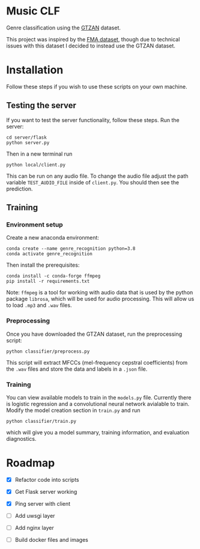 # Music CLF
Genre classification using the [GTZAN](http://marsyas.info/downloads/datasets.html) dataset.

This project was inspired by the [FMA dataset](https://github.com/mdeff/fma), though due to 
technical issues with this dataset I decided to instead use the GTZAN dataset.

# Installation

Follow these steps if you wish to use these scripts on your own machine.

## Testing the server

If you want to test the server functionality, follow these steps. Run the server:

	cd server/flask
	python server.py

Then in a new terminal run 

	python local/client.py

This can be run on any audio file. To change the audio file adjust the path variable `TEST_AUDIO_FILE` inside of `client.py`. You should then see the prediction.

## Training

### Environment setup

Create a new anaconda environment:

	conda create --name genre_recognition python=3.8
	conda activate genre_recognition

Then install the prerequisites:

	conda install -c conda-forge ffmpeg
	pip install -r requirements.txt

Note: `ffmpeg` is a tool for working with audio data that is used by the python package `librosa`, which will be used for audio processing.
This will allow us to load `.mp3` and `.wav` files.

### Preprocessing

Once you have downloaded the GTZAN dataset, run the preprocessing script:

	python classifier/preprocess.py

This script will extract MFCCs (mel-frequency cepstral coefficients) from the `.wav` files and store the 
data and labels in a `.json` file.

### Training

You can view available models to train in the `models.py` file.
Currently there is logistic regression and a convolutional neural network avialable to train.
Modify the model creation section in `train.py` and run

	python classifier/train.py

which will give you a model summary, training information, and evaluation diagnostics. 

# Roadmap

- [x] Refactor code into scripts
- [x] Get Flask server working
- [x] Ping server with client
- [ ] Add uwsgi layer
- [ ] Add nginx layer
- [ ] Build docker files and images

